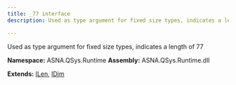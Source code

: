 ```yaml
---
title: _77 interface
description: Used as type argument for fixed size types, indicates a length of 77 

---
```


Used as type argument for fixed size types, indicates a length of 77 

**Namespace:** ASNA.QSys.Runtime
**Assembly:** ASNA.QSys.Runtime.dll

**Extends:** [ILen](/reference/runtime/qsys-runtime/i-len.html), [IDim](/reference/runtime/qsys-runtime/i-dim.html)
<br>
<br>
